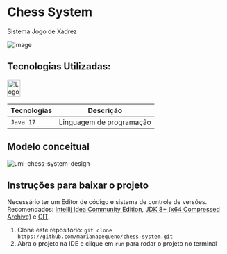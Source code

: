 # Chess System
Sistema Jogo de Xadrez

![image](https://github.com/marianapequeno/chess-system/assets/75488872/8ae89833-28ec-479f-a58a-08b4cc335f60)


<!-- ## Descrição: 
O que é... - Funcionalidades desenvolvidas com [JAVA](https://......): 
* [x] Funciolidade implantada
* [x] Funciolidade implantada
* [ ] Funciolidade em desenvolvimento
* [ ] Funciolidade em desenvolvimento -->

<!-- [Veja este projeto](https://link.com.br) :point_left: :woman_technologist: -->

## Tecnologias Utilizadas:
<div>
  <a href="https://www.oracle.com/br/java/"><img align="center" alt="Logo Java" height="40" width="30" src="https://cdn.jsdelivr.net/gh/devicons/devicon/icons/java/java-original.svg" /></a>
</div>

| Tecnologias | Descrição |
| --- | --- |
| `Java 17` | Linguagem de programação|

## Modelo conceitual
![uml-chess-system-design](https://github.com/marianapequeno/chess-system/assets/75488872/fe2303bd-cab2-4375-afeb-e44bed379138)


## Instruções para baixar o projeto
Necessário ter um Editor de código e sistema de controle de versões. Recomendados: [Intellij Idea Community Edition](https://www.jetbrains.com/pt-br/idea/download/#section=windows), [JDK 8+ (x64 Compressed Archive)](https://www.oracle.com/br/java/technologies/downloads/#jdk17-windows) e [GIT](https://git-scm.com/downloads).

1. Clone este repositório: `git clone https://github.com/marianapequeno/chess-system.git`
2. Abra o projeto na IDE e clique em `run` para rodar o projeto no terminal
